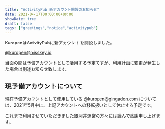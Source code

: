 ```yaml
---
title: "ActivityPub 新アカウント開設のお知らせ"
date: 2021-04-17T00:00:00+09:00
showDate: true
draft: false
tags: ["greetings","notice","activitypub"]
---
```

KuropenはActivityPubに新アカウントを開設しました。

[@kuropen@misskey.io](https://misskey.io/@kuropen)

当面の間は予備アカウントとして活用する予定ですが、利用計画に変更が発生した場合は別途お知らせ致します。

## 現予備アカウントについて
現在予備アカウントとして使用している [@kuropen@gingadon.com](https://gingadon.com/@kuropen) については、2021年5月中に、上記アカウントへの移転扱いとして休止する予定です。

これまで利用させていただきました銀河丼運営の方々には謹んで感謝申し上げます。
